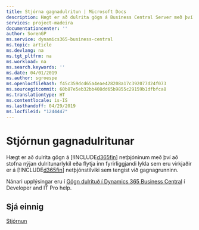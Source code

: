 ```yaml
---
title: Stjórna gagnadulritun | Microsoft Docs
description: Hægt er að dulrita gögn á Business Central Server með því að stofna nýjan dulritunarlykil eða flytja inn fyrirliggjandi lykil sem virkjaður er á netþjóni.
services: project-madeira
documentationcenter: ''
author: SorenGP
ms.service: dynamics365-business-central
ms.topic: article
ms.devlang: na
ms.tgt_pltfrm: na
ms.workload: na
ms.search.keywords: ''
ms.date: 04/01/2019
ms.author: sgroespe
ms.openlocfilehash: f45c359dcd65a4eae428208a17c392077d24f073
ms.sourcegitcommit: 60b87e5eb32bb408dd65b9855c29159b1dfbfca8
ms.translationtype: HT
ms.contentlocale: is-IS
ms.lasthandoff: 04/29/2019
ms.locfileid: "1244447"
---
```

# <a name="managing-data-encryption"></a>Stjórnun gagnadulritunar
Hægt er að dulrita gögn á [!INCLUDE[d365fin](includes/d365fin_md.md)] netþjóninum með því að stofna nýjan dulritunarlykil eða flytja inn fyrirliggjandi lykla sem eru virkjaðir er á [!INCLUDE[d365fin](includes/d365fin_md.md)] netþjónstilviki sem tengist við gagnagrunninn.

Nánari upplýsingar eru í [Gögn dulrituð í Dynamics 365 Business Central](/dynamics365/business-central/dev-itpro/developer/devenv-encrypting-data) í Developer and IT Pro help.

## <a name="see-also"></a>Sjá einnig  
[Stjórnun](admin-setup-and-administration.md)
